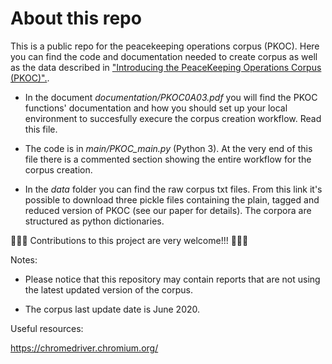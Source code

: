 # About this repo

This is a public repo for the peacekeeping operations corpus (PKOC). Here you can find the code and documentation needed to create corpus as well as the data described in ["Introducing the PeaceKeeping Operations Corpus (PKOC)".](https://papers.ssrn.com/sol3/papers.cfm?abstract_id=3530404).

- In the document *documentation/PKOC0A03.pdf* you will find the PKOC functions' documentation and how you should set up your local environment to succesfully execure the corpus creation workflow. Read this file.

- The code is in *main/PKOC_main.py* (Python 3). At the very end of this file there is a commented section showing the entire workflow for the corpus creation.

- In the *data* folder you can find the raw corpus txt files. From this link it's possible to download three pickle files containing the plain, tagged and reduced version of PKOC (see our paper for details). The corpora are structured as python dictionaries. 

🦚🦚🦚 Contributions to this project are very welcome!!! 🦚🦚🦚

Notes:

- Please notice that this repository may contain reports that are not using the latest updated version of the corpus.

- The corpus last update date is June 2020. 

Useful resources:

https://chromedriver.chromium.org/
